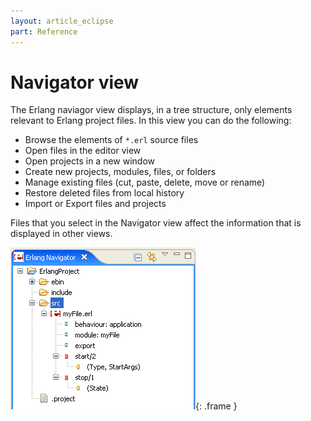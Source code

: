 ```yaml
---
layout: article_eclipse
part: Reference
---
```


# Navigator view

The Erlang naviagor view displays, in a tree structure, only elements relevant
to Erlang project files. In this view you can do the following:

  * Browse the elements of `*.erl` source files
  * Open files in the editor view
  * Open projects in a new window
  * Create new projects, modules, files, or folders
  * Manage existing files (cut, paste, delete, move or rename)
  * Restore deleted files from local history
  * Import or Export files and projects

Files that you select in the Navigator view affect the information that is
displayed in other views.

![navigator view](images/erlangNavigatorView.png){: .frame }

